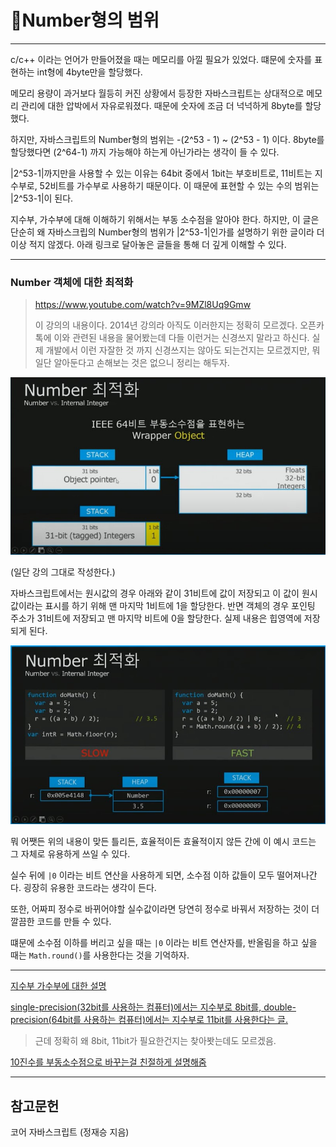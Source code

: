# 👀Number형의 범위

---

c/c++ 이라는 언어가 만들어졌을 때는 메모리를 아낄 필요가 있었다. 떄문에 숫자를 표현하는 int형에 4byte만을 할당했다.

메모리 용량이 과거보다 월등히 커진 상황에서 등장한 자바스크립트는 상대적으로 메모리 관리에 대한 압박에서 자유로워졌다. 때문에 숫자에 조금 더 넉넉하게 8byte를 할당했다.

하지만, 자바스크립트의 Number형의 범위는 -(2^53 - 1) ~ (2^53 - 1) 이다. 8byte를 할당했다면 (2^64-1) 까지 가능해야 하는게 아닌가라는 생각이 들 수 있다. 

|2^53-1|까지만을 사용할 수 있는 이유는 64bit 중에서 1bit는 부호비트로, 11비트는 지수부로, 52비트를 가수부로 사용하기 때문이다. 이 때문에 표현할 수 있는 수의 범위는 |2^53-1|이 된다.

지수부, 가수부에 대해 이해하기 위해서는 부동 소수점을 알아야 한다. 하지만, 이 글은 단순히 왜 자바스크립의 Number형의 범위가 |2^53-1|인가를 설명하기 위한 글이라 더 이상 적지 않겠다. 아래 링크로 달아놓은 글들을 통해 더 깊게 이해할 수 있다. 

---

### Number 객체에 대한 최적화

> https://www.youtube.com/watch?v=9MZl8Uq9Gmw
>
> 이 강의의 내용이다. 2014년 강의라 아직도 이러한지는 정확히 모르겠다. 오픈카톡에 이와 관련된 내용을 물어봤는데 다들 이런거는 신경쓰지 말라고 하신다. 실제 개발에서 이런 자잘한 것 까지 신경쓰지는 않아도 되는건지는 모르겠지만, 뭐 일단 알아둔다고 손해보는 것은 없으니 정리는 해두자.

![number](../assets/img/number.jpg)

(일단 강의 그대로 작성한다.)

자바스크립트에서는 원시값의 경우 아래와 같이 31비트에 값이 저장되고 이 값이 원시값이라는 표시를 하기 위해 맨 마지막 1비트에 1을 할당한다. 반면 객체의 경우 포인팅 주소가 31비트에 저장되고 맨 마지막 비트에 0을 할당한다. 실제 내용은 힙영역에 저장되게 된다. 

![number2](../assets/img/number2.jpg)

뭐 어쨋든 위의 내용이 맞든 틀리든, 효율적이든 효율적이지 않든 간에 이 예시 코드는 그 자체로 유용하게 쓰일 수 있다.

실수 뒤에 `|0` 이라는 비트 연산을 사용하게 되면, 소수점 이하 값들이 모두 떨어져나간다. 굉장히 유용한 코드라는 생각이 든다.

또한, 어짜피 정수로 바뀌어야할 실수값이라면 당연히 정수로 바꿔서 저장하는 것이 더 깔끔한 코드를 만들 수 있다.

떄문에 소수점 이하를 버리고 싶을 때는 `|0` 이라는 비트 연산자를, 반올림을 하고 싶을 때는 `Math.round()`를 사용한다는 것을 기억하자.

---

[지수부 가수부에 대한 설명](https://ko.wikipedia.org/wiki/%EB%B6%80%EB%8F%99%EC%86%8C%EC%88%98%EC%A0%90)

[single-precision(32bit를 사용하는 컴퓨터)에서는 지수부로 8bit를, double-precision(64bit를 사용하는 컴퓨터)에서는 지수부로 11bit를 사용한다는 글. ](https://en.wikipedia.org/wiki/Exponent_bias)

> 근데 정확히 왜 8bit, 11bit가 필요한건지는 찾아봣는데도 모르겠음.

[10진수를 부동소수점으로 바꾸는걸 친절하게 설명해줌](https://www.youtube.com/watch?v=8afbTaA-gOQ)

---

## 참고문헌

코어 자바스크립트 (정재승 지음)